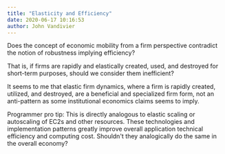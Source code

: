 ```yaml
---
title: "Elasticity and Efficiency"
date: 2020-06-17 10:16:53
author: John Vandivier
---
```




<!-- wp:paragraph -->
<p>Does the concept of economic mobility from a firm perspective contradict the notion of robustness implying efficiency?</p>
<!-- /wp:paragraph -->

<!-- wp:paragraph -->
<p>That is, if firms are rapidly and elastically created, used, and destroyed for short-term purposes, should we consider them inefficient?</p>
<!-- /wp:paragraph -->

<!-- wp:paragraph -->
<p>It seems to me that elastic firm dynamics, where a firm is rapidly created, utilized, and destroyed, are a beneficial and specialized firm form, not an anti-pattern as some institutional economics claims seems to imply.</p>
<!-- /wp:paragraph -->

<!-- wp:paragraph -->
<p>Programmer pro tip: This is directly analogous to elastic scaling or autoscaling of EC2s and other resources. These technologies and implementation patterns greatly improve overall application technical efficiency and computing cost. Shouldn't they analogically do the same in the overall economy?</p>
<!-- /wp:paragraph -->